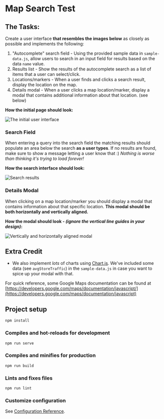 # Map Search Test

## The Tasks:

Create a user interface **that resembles the images below** as closely as possible and implements the following:

1. "Autocomplete" search field - Using the provided sample data in `sample-data.js`, allow users to search in an input field for results based on the data `name` value.
1. Results list - Show the results of the autocomplete search as a list of items that a user can select/click.
1. Locations/markers - When a user finds and clicks a search result, display the location on the map.
1. Details modal - When a user clicks a map location/marker, display a modal that contains additional information about that location. (see below)

**How the initial page should look:**

![The initial user interface](https://user-images.githubusercontent.com/69488977/190290359-2b438fb4-0807-4a05-99fa-b105a49b4f15.png?raw=true)

### Search Field

When entering a query into the search field the matching results should populate an area below the search **as a user types**. If no results are found, make sure to show a message letting a user know that :) _Nothing is worse than thinking it's trying to load forever!_

**How the search interface should look:**

![Search results](https://user-images.githubusercontent.com/69488977/190290402-3f05ee3c-2101-47cb-94c7-1cf09806c69c.png?raw=true)

### Details Modal

When clicking on a map location/marker you should display a modal that contains information about that specific location. **This modal should be both horizontally and vertically aligned.**

**How the modal should look - _(ignore the vertical line guides in your design)_:**

![Vertically and horizontally aligned modal](https://user-images.githubusercontent.com/69488977/190290506-1ec824e2-92ec-4ea8-9802-b7a009b13409.png?raw=true)

## Extra Credit

* We also implement _lots_ of charts using [Chart.js](http://chartjs.org/). We've included some data (see `avgStoreTraffic`) in the `sample-data.js` in case you want to spice up your modal with that.

For quick reference, some Google Maps documentation can be found at [https://developers.google.com/maps/documentation/javascript/](https://developers.google.com/maps/documentation/javascript)

## Project setup
```
npm install
```

### Compiles and hot-reloads for development
```
npm run serve
```

### Compiles and minifies for production
```
npm run build
```

### Lints and fixes files
```
npm run lint
```

### Customize configuration
See [Configuration Reference](https://cli.vuejs.org/config/).

